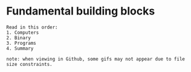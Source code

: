 # Fundamental building blocks

```
Read in this order:
1. Computers
2. Binary
3. Programs
4. Summary
```

`note: when viewing in Github, some gifs may not appear due to file size constraints.`
